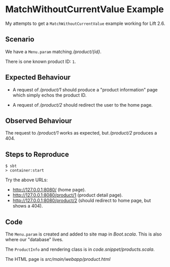 # MatchWithoutCurrentValue Example

My attempts to get a `MatchWithoutCurrentValue` example working for Lift 2.6.

## Scenario

We have a `Menu.param` matching _/product/{id}_.

There is one known product ID: `1`.

## Expected Behaviour

- A request of _/product/1_ should produce a "product information" page which simply echos the product ID.

- A request of _/product/2_ should redirect the user to the home page.

## Observed Behaviour

The request to _/product/1_ works as expected, but _/product/2_ produces a 404.

## Steps to Reproduce

    $ sbt
    > container:start

Try the above URLs:

- http://127.0.0.1:8080/ (home page).
- http://127.0.0.1:8080/product/1 (product detail page).
- http://127.0.0.1:8080/product/2 (should redirect to home page, but shows a 404).

## Code

The `Menu.param` is created and added to site map in _Boot.scala_.  This is also where our "database" lives.

The `ProductInfo` and rendering class is in _code.snippet/products.scala_.

The HTML page is _src/main/webapp/product.html_
